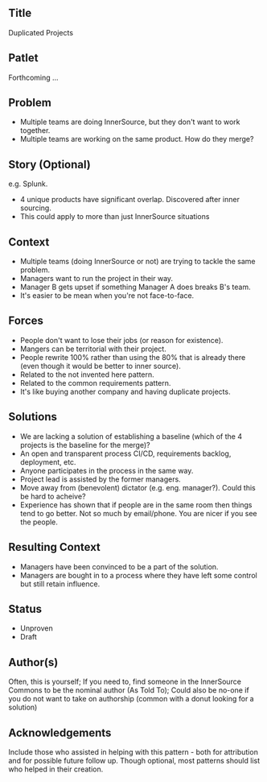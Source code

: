 ## Title
Duplicated Projects

## Patlet
Forthcoming ...

## Problem
* Multiple teams are doing InnerSource, but they don't want to work together.
* Multiple teams are working on the same product.  How do they merge?

## Story (Optional)
e.g. Splunk. 

* 4 unique products have significant overlap.  Discovered after inner sourcing.
* This could apply to more than just InnerSource situations

## Context
* Multiple teams (doing InnerSource or not) are trying to tackle the same problem.
* Managers want to run the project in their way.
* Manager B gets upset if something Manager A does breaks B's team.
* It's easier to be mean when you're not face-to-face.

## Forces
* People don't want to lose their jobs (or reason for existence).
* Mangers can be territorial with their project.
* People rewrite 100% rather than using the 80% that is already there (even though it would be better to inner source).
* Related to the not invented here pattern.
* Related to the common requirements pattern.
* It's like buying another company and having duplicate projects.

## Solutions
* We are lacking a solution of establishing a baseline (which of the 4 projects is the baseline for the merge)?
* An open and transparent process CI/CD, requirements backlog, deployment, etc.
* Anyone participates in the process in the same way.
* Project lead is assisted by the former managers.
* Move away from (benevolent) dictator (e.g. eng. manager?).  Could this be hard to acheive?
* Experience has shown that if people are in the same room then things tend to go better.  Not so much by email/phone.  You are nicer if you see the people.

## Resulting Context
* Managers have been convinced to be a part of the solution.
* Managers are bought in to a process where they have left some control but still retain influence.

## Status
* Unproven
* Draft

## Author(s)
Often, this is yourself; If you need to, find someone in the InnerSource Commons to be the nominal author (As Told To); Could also be no-one if you do not want to take on authorship (common with a donut looking for a solution)

## Acknowledgements
Include those who assisted in helping with this pattern - both for attribution and for possible future follow up. Though optional, most patterns should list who helped in their creation.
